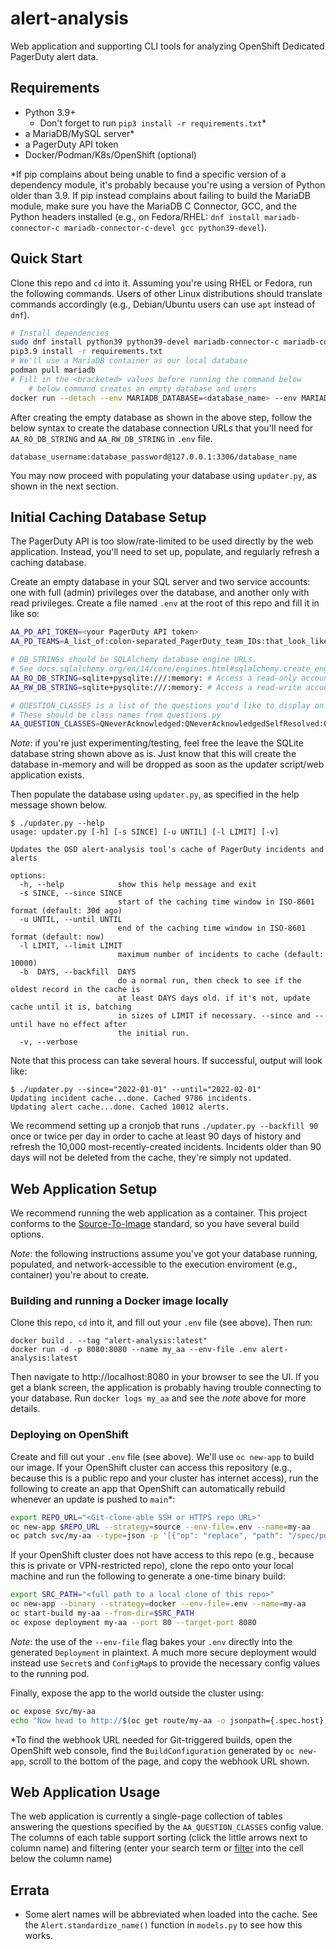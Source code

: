 # alert-analysis

Web application and supporting CLI tools for analyzing OpenShift Dedicated PagerDuty
alert data.

## Requirements
 * Python 3.9+
   * Don't forget to run `pip3 install -r requirements.txt`*
 * a MariaDB/MySQL server*
 * a PagerDuty API token
 * Docker/Podman/K8s/OpenShift (optional)

*If pip complains about being unable to find a specific version of a dependency module, it's probably because you're using a version of Python older than 3.9. If pip instead complains about failing to build the MariaDB module, make sure you have the MariaDB C Connector, GCC, and the Python headers installed (e.g., on Fedora/RHEL: `dnf install mariadb-connector-c mariadb-connector-c-devel gcc python39-devel`).

## Quick Start

Clone this repo and `cd` into it. Assuming you're using RHEL or Fedora, run the following commands. Users of other Linux distributions should translate commands accordingly (e.g., Debian/Ubuntu users can use `apt` instead of `dnf`).

```bash
# Install dependencies
sudo dnf install python39 python39-devel mariadb-connector-c mariadb-connector-c-devel gcc podman
pip3.9 install -r requirements.txt
# We'll use a MariaDB container as our local database 
podman pull mariadb
# Fill in the <bracketed> values before running the command below
    # below command creates an empty database and users
docker run --detach --env MARIADB_DATABASE=<database_name> --env MARIADB_USER=<user_name> --env MARIADB_PASSWORD=<user_password> --env MARIADB_ROOT_HOST=<host_name> --env MARIADB_ROOT_PASSWORD=<host_password> -p 3306:3306 mariadb:latest
```

After creating the empty database as shown in the above step, follow the below syntax to create the database connection URLs that you'll need for `AA_RO_DB_STRING` and `AA_RW_DB_STRING` in `.env` file.
```
database_username:database_password@127.0.0.1:3306/database_name
```
You may now proceed with populating your database using `updater.py`, as shown in the next section.

## Initial Caching Database Setup
The PagerDuty API is too slow/rate-limited to be used directly by the web application. 
Instead, you'll need to set up, populate, and regularly refresh a caching database.

Create an empty database in your SQL server and two service accounts: one with full
(admin) privileges over the database, and another only with read privileges. Create a
file named `.env` at the root of this repo and fill it in like so:
```bash
AA_PD_API_TOKEN=<your PagerDuty API token>
AA_PD_TEAMS=A_list_of:colon-separated_PagerDuty_team_IDs:that_look_like_this:XY1234Z

# DB_STRINGs should be SQLAlchemy database engine URLs.
# See docs.sqlalchemy.org/en/14/core/engines.html#sqlalchemy.create_engine
AA_RO_DB_STRING=sqlite+pysqlite:///:memory: # Access a read-only account
AA_RW_DB_STRING=sqlite+pysqlite:///:memory: # Access a read-write account

# QUESTION_CLASSES is a list of the questions you'd like to display on the web UI.
# These should be class names from questions.py
AA_QUESTION_CLASSES=QNeverAcknowledged:QNeverAcknowledgedSelfResolved:QFlappingShift
```
*Note*: if you're just experimenting/testing, feel free the leave the SQLite database
string shown above as is. Just know that this will create the database in-memory and
will be dropped as soon as the updater script/web application exists.

Then populate the database using `updater.py`, as specified in the help message shown 
below.
```
$ ./updater.py --help
usage: updater.py [-h] [-s SINCE] [-u UNTIL] [-l LIMIT] [-v]

Updates the OSD alert-analysis tool's cache of PagerDuty incidents and alerts

options:
  -h, --help            show this help message and exit
  -s SINCE, --since SINCE
                        start of the caching time window in ISO-8601 format (default: 30d ago)
  -u UNTIL, --until UNTIL
                        end of the caching time window in ISO-8601 format (default: now)
  -l LIMIT, --limit LIMIT
                        maximum number of incidents to cache (default: 10000)
  -b  DAYS, --backfill  DAYS
                        do a normal run, then check to see if the oldest record in the cache is 
                        at least DAYS days old. if it's not, update cache until it is, batching 
                        in sizes of LIMIT if necessary. --since and --until have no effect after
                        the initial run.
  -v, --verbose
```
Note that this process can take several hours. If successful, output will look like:
```
$ ./updater.py --since="2022-01-01" --until="2022-02-01"
Updating incident cache...done. Cached 9786 incidents.
Updating alert cache...done. Cached 10012 alerts.
```

We recommend setting up a cronjob that runs `./updater.py --backfill 90`
once or twice per day in order to cache at least 90 days of history and refresh the
10,000 most-recently-created incidents. Incidents older than 90 days will not be deleted
from the cache, they're simply not updated.

## Web Application Setup
We recommend running the web application as a container. This project conforms to the
[Source-To-Image](https://github.com/openshift/source-to-image) standard, so you have
several build options.

*Note*: the following instructions assume you've got your database running, populated,
and network-accessible to the execution enviroment (e.g., container) you're about to
create.

### Building and running a Docker image locally
Clone this repo, `cd` into it, and fill out your `.env` file (see above). Then run:
```
docker build . --tag "alert-analysis:latest"
docker run -d -p 8080:8080 --name my_aa --env-file .env alert-analysis:latest
```
Then navigate to http://localhost:8080 in your browser to see the UI. If you get
a blank screen, the application is probably having trouble connecting to your
database. Run `docker logs my_aa` and see the *note* above for more details.

### Deploying on OpenShift
Create and fill out your `.env` file (see above). We'll use `oc new-app` to build our
image. If your OpenShift cluster can access this repository (e.g., because this is a
public repo and your cluster has internet access), run the following to create an app
that OpenShift can automatically rebuild whenever an update is pushed to `main`*:
```bash
export REPO_URL="<Git-clone-able SSH or HTTPS repo URL>"
oc new-app $REPO_URL --strategy=source --env-file=.env --name=my-aa
oc patch svc/my-aa --type=json -p '[{"op": "replace", "path": "/spec/ports/0/port", "value":80}]'
```
If your OpenShift cluster does not have access to this repo (e.g., because this is
private or VPN-restricted repo), clone the repo onto your local machine and run the
following to generate a one-time binary build:
```bash
export SRC_PATH="<full path to a local clone of this repo>"
oc new-app --binary --strategy=docker --env-file=.env --name=my-aa
oc start-build my-aa --from-dir=$SRC_PATH
oc expose deployment my-aa --port 80 --target-port 8080
```
*Note*: the use of the `--env-file` flag bakes your `.env` directly into the generated
`Deployment` in plaintext. A much more secure deployment would instead use `Secret`s and
`ConfigMap`s to provide the necessary config values to the running pod.

Finally, expose the app to the world outside the cluster using:
```bash
oc expose svc/my-aa
echo "Now head to http://$(oc get route/my-aa -o jsonpath={.spec.host})"
```

*To find the webhook URL needed for Git-triggered builds, open the OpenShift web 
console, find the `BuildConfiguration` generated by `oc new-app`, scroll to the bottom 
of the page, and copy the webhook URL shown.

## Web Application Usage
The web application is currently a single-page collection of tables answering the
questions specified by the `AA_QUESTION_CLASSES` config value. The columns of each table
support sorting (click the little arrows next to column name) and filtering (enter your
search term or [filter](https://dash.plotly.com/datatable/filtering#filtering-operators) into the cell below the column name)

## Errata
* Some alert names will be abbreviated when loaded into the cache. See the 
`Alert.standardize_name()` function in `models.py` to see how this works.
